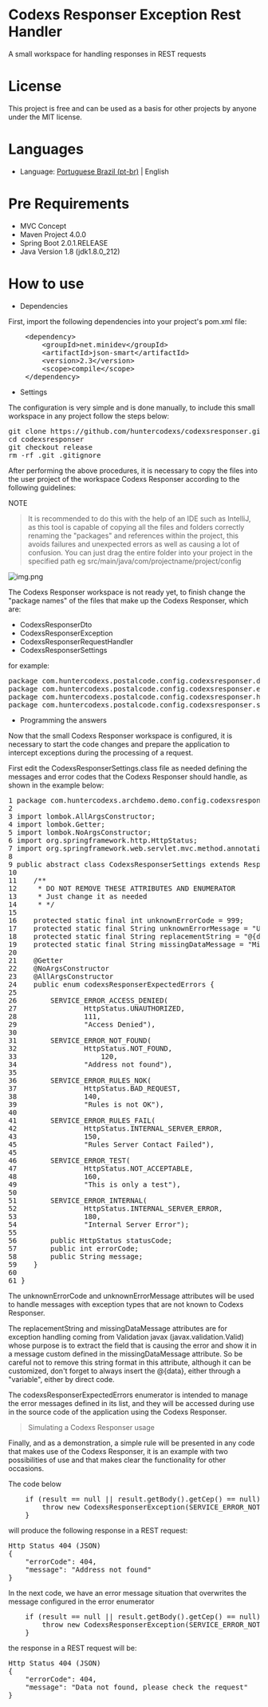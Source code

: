 # Codexs Responser Exception Rest Handler
A small workspace for handling responses in REST requests

# License

This project is free and can be used as a basis for other projects by anyone under the MIT license.

# Languages

- Language: <a href="README.md">Portuguese Brazil (pt-br)</a> | English

# Pre Requirements

- MVC Concept
- Maven Project 4.0.0
- Spring Boot 2.0.1.RELEASE
- Java Version 1.8 (jdk1.8.0_212)

# How to use

- Dependencies

First, import the following dependencies into your project's pom.xml file:

<pre>
    &lt;dependency&gt;
        &lt;groupId>net.minidev&lt;/groupId&gt;
        &lt;artifactId>json-smart&lt;/artifactId&gt;
        &lt;version>2.3&lt;/version&gt;
        &lt;scope>compile&lt;/scope&gt;
    &lt;/dependency&gt;
</pre>

- Settings

The configuration is very simple and is done manually, to include this small workspace in any project follow
the steps below:

<pre>
git clone https://github.com/huntercodexs/codexsresponser.git
cd codexsresponser
git checkout release
rm -rf .git .gitignore
</pre>

After performing the above procedures, it is necessary to copy the files into the user project of the workspace
Codexs Responser according to the following guidelines:

NOTE

> It is recommended to do this with the help of an IDE such as IntelliJ, as this tool is capable of copying all the
> files and folders correctly renaming the "packages" and references within the project, this avoids failures
> and unexpected errors as well as causing a lot of confusion. You can just drag the entire folder into your
> project in the specified path eg src/main/java/com/projectname/project/config

![img.png](data/midias/configure.png)

The Codexs Responser workspace is not ready yet, to finish change the "package names" of the files that
make up the Codexs Responser, which are:

- CodexsResponserDto
- CodexsResponserException
- CodexsResponserRequestHandler
- CodexsResponserSettings

for example:

<pre>
package com.huntercodexs.postalcode.config.codexsresponser.dto; (CodexsResponserDto.class)
package com.huntercodexs.postalcode.config.codexsresponser.exception; (CodexsResponserException.class)
package com.huntercodexs.postalcode.config.codexsresponser.handler; (CodexsResponserRequestHandler.class)
package com.huntercodexs.postalcode.config.codexsresponser.settings; (CodexsResponserSettings.class)
</pre>

- Programming the answers

Now that the small Codexs Responser workspace is configured, it is necessary to start the code changes and
prepare the application to intercept exceptions during the processing of a request.

First edit the CodexsResponserSettings.class file as needed defining the messages and error codes
that the Codexs Responser should handle, as shown in the example below:


<pre>
1 package com.huntercodexs.archdemo.demo.config.codexsresponser.settings;
2
3 import lombok.AllArgsConstructor;
4 import lombok.Getter;
5 import lombok.NoArgsConstructor;
6 import org.springframework.http.HttpStatus;
7 import org.springframework.web.servlet.mvc.method.annotation.ResponseEntityExceptionHandler;
8
9 public abstract class CodexsResponserSettings extends ResponseEntityExceptionHandler {
10
11    /**
12     * DO NOT REMOVE THESE ATTRIBUTES AND ENUMERATOR
13     * Just change it as needed
14     * */
15
16    protected static final int unknownErrorCode = 999;
17    protected static final String unknownErrorMessage = "Unknown error";
18    protected static final String replacementString = "@{data}";
19    protected static final String missingDataMessage = "Missing Data ["+replacementString+"], please check the request";
20
21    @Getter
22    @NoArgsConstructor
23    @AllArgsConstructor
24    public enum codexsResponserExpectedErrors {
25
26        SERVICE_ERROR_ACCESS_DENIED(
27                HttpStatus.UNAUTHORIZED,
28                111,
29                "Access Denied"),
30
31        SERVICE_ERROR_NOT_FOUND(
32                HttpStatus.NOT_FOUND,
33                    120,
34                "Address not found"),
35
36        SERVICE_ERROR_RULES_NOK(
37                HttpStatus.BAD_REQUEST,
38                140,
39                "Rules is not OK"),
40
41        SERVICE_ERROR_RULES_FAIL(
42                HttpStatus.INTERNAL_SERVER_ERROR,
43                150,
45                "Rules Server Contact Failed"),
45
46        SERVICE_ERROR_TEST(
47                HttpStatus.NOT_ACCEPTABLE,
48                160,
49                "This is only a test"),
50
51        SERVICE_ERROR_INTERNAL(
52                HttpStatus.INTERNAL_SERVER_ERROR,
53                180,
54                "Internal Server Error");
55
56        public HttpStatus statusCode;
57        public int errorCode;
58        public String message;
59    }
60
61 }
</pre>

The unknownErrorCode and unknownErrorMessage attributes will be used to handle messages with exception types that
are not known to Codexs Responser.

The replacementString and missingDataMessage attributes are for exception handling coming from Validation javax
(javax.validation.Valid) whose purpose is to extract the field that is causing the error and show it in a message
custom defined in the missingDataMessage attribute. So be careful not to remove this string format
in this attribute, although it can be customized, don't forget to always insert the @{data}, either through a
"variable", either by direct code.

The codexsResponserExpectedErrors enumerator is intended to manage the error messages defined in its list,
and they will be accessed during use in the source code of the application using the Codexs Responser.

> Simulating a Codexs Responser usage

Finally, and as a demonstration, a simple rule will be presented in any code that makes use of the
Codexs Responser, it is an example with two possibilities of use and that makes clear the functionality
for other occasions.

The code below

<pre>
    if (result == null || result.getBody().getCep() == null) {
        throw new CodexsResponserException(SERVICE_ERROR_NOT_FOUND);
    }
</pre>

will produce the following response in a REST request:

<pre>
Http Status 404 (JSON)
{
    "errorCode": 404,
    "message": "Address not found"
}
</pre>

In the next code, we have an error message situation that overwrites the message configured in the error enumerator

<pre>
    if (result == null || result.getBody().getCep() == null) {
        throw new CodexsResponserException(SERVICE_ERROR_NOT_FOUND, "Data not found, please check the request");
    }
</pre>

the response in a REST request will be:

<pre>
Http Status 404 (JSON)
{
    "errorCode": 404,
    "message": "Data not found, please check the request"
}
</pre>